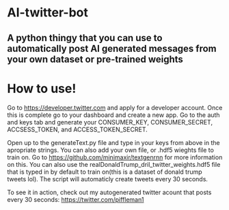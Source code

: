 # AI-twitter-bot
## A python thingy that you can use to automatically post AI generated messages from your own dataset or pre-trained weights

# How to use!

Go to https://developer.twitter.com and apply for a developer account. Once this is complete go to your dashboard and create a new app. Go to the auth and keys tab and generate your CONSUMER_KEY, CONSUMER_SECRET, ACCSESS_TOKEN, and ACCESS_TOKEN_SECRET.

Open up to the generateText.py file and type in your keys from above in the apropriate strings. You can also add your own file, or .hdf5 wieghts file to train on. Go to https://github.com/minimaxir/textgenrnn for more information on this. You can also use the realDonaldTrump_dril_twitter_weights.hdf5 file that is typed in by default to train on(this is a dataset of donald trump tweets lol). The script will automaticly create tweets every 30 seconds.

To see it in action, check out my autogenerated twitter acount that posts every 30 seconds: https://twitter.com/piffleman1
